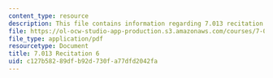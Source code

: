 ```yaml
---
content_type: resource
description: This file contains information regarding 7.013 recitation 6.
file: https://ol-ocw-studio-app-production.s3.amazonaws.com/courses/7-013-introductory-biology-spring-2013/c127b58289dfb92d730fa77dfd2042fa_MIT7_013S12_Recitation_6.pdf
file_type: application/pdf
resourcetype: Document
title: 7.013 Recitation 6
uid: c127b582-89df-b92d-730f-a77dfd2042fa
---
```

